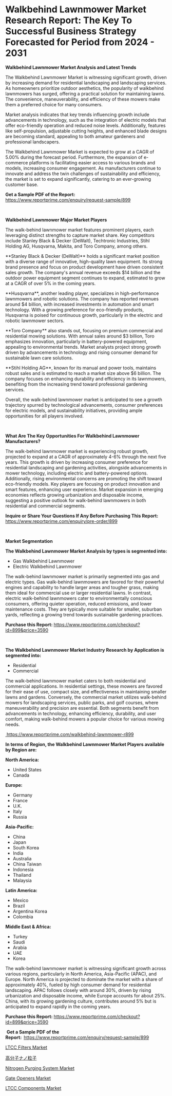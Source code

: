 <p><h1>Walkbehind Lawnmower Market Research Report: The Key To Successful Business Strategy Forecasted for Period from 2024 - 2031</h1></p><p><strong>Walkbehind Lawnmower Market Analysis and Latest Trends</strong></p>
<p><p>The Walkbehind Lawnmower Market is witnessing significant growth, driven by increasing demand for residential landscaping and landscaping services. As homeowners prioritize outdoor aesthetics, the popularity of walkbehind lawnmowers has surged, offering a practical solution for maintaining lawns. The convenience, maneuverability, and efficiency of these mowers make them a preferred choice for many consumers.</p><p>Market analysis indicates that key trends influencing growth include advancements in technology, such as the integration of electric models that offer eco-friendly operation and reduced noise levels. Additionally, features like self-propulsion, adjustable cutting heights, and enhanced blade designs are becoming standard, appealing to both amateur gardeners and professional landscapers.</p><p>The Walkbehind Lawnmower Market is expected to grow at a CAGR of 5.00% during the forecast period. Furthermore, the expansion of e-commerce platforms is facilitating easier access to various brands and models, increasing consumer engagement. As manufacturers continue to innovate and address the twin challenges of sustainability and efficiency, the market is set to expand significantly, catering to an ever-growing customer base.</p></p>
<p><strong>Get a Sample PDF of the Report:&nbsp;</strong> <a href="https://www.reportprime.com/enquiry/request-sample/899">https://www.reportprime.com/enquiry/request-sample/899</a></p>
<p>&nbsp;</p>
<p><strong>Walkbehind Lawnmower Major Market Players</strong></p>
<p><p>The walk-behind lawnmower market features prominent players, each leveraging distinct strengths to capture market share. Key competitors include Stanley Black & Decker (DeWalt), Techtronic Industries, Stihl Holding AG, Husqvarna, Makita, and Toro Company, among others.</p><p>**Stanley Black & Decker (DeWalt)** holds a significant market position with a diverse range of innovative, high-quality lawn equipment. Its strong brand presence and focus on product development have driven consistent sales growth. The company's annual revenue exceeds $14 billion and the outdoor power equipment segment continues to expand, estimated to grow at a CAGR of over 5% in the coming years.</p><p>**Husqvarna**, another leading player, specializes in high-performance lawnmowers and robotic solutions. The company has reported revenues around $4 billion, with increased investments in automation and smart technology. With a growing preference for eco-friendly products, Husqvarna is poised for continuous growth, particularly in the electric and robotic lawnmower sectors.</p><p>**Toro Company** also stands out, focusing on premium commercial and residential mowing solutions. With annual sales around $3 billion, Toro emphasizes innovation, particularly in battery-powered equipment, appealing to environmental trends. Market analysts project strong growth driven by advancements in technology and rising consumer demand for sustainable lawn care solutions.</p><p>**Stihl Holding AG**, known for its manual and power tools, maintains robust sales and is estimated to reach a market size above $6 billion. The company focuses on enhancing durability and efficiency in its lawnmowers, benefiting from the increasing trend toward professional gardening services.</p><p>Overall, the walk-behind lawnmower market is anticipated to see a growth trajectory spurred by technological advancements, consumer preferences for electric models, and sustainability initiatives, providing ample opportunities for all players involved.</p></p>
<p>&nbsp;</p>
<p><strong>What Are The Key Opportunities For Walkbehind Lawnmower Manufacturers?</strong></p>
<p><p>The walk-behind lawnmower market is experiencing robust growth, projected to expand at a CAGR of approximately 4-6% through the next five years. This growth is driven by increasing consumer preference for residential landscaping and gardening activities, alongside advancements in mower technology, including electric and battery-powered options. Additionally, rising environmental concerns are promoting the shift toward eco-friendly models. Key players are focusing on product innovation and smart features, enhancing user experience. Market expansion in emerging economies reflects growing urbanization and disposable income, suggesting a positive outlook for walk-behind lawnmowers in both residential and commercial segments.</p></p>
<p><strong>Inquire or Share Your Questions If Any Before Purchasing This Report:</strong> <a href="https://www.reportprime.com/enquiry/pre-order/899">https://www.reportprime.com/enquiry/pre-order/899</a></p>
<p>&nbsp;</p>
<p><strong>Market Segmentation</strong></p>
<p><strong>The Walkbehind Lawnmower Market Analysis by types is segmented into:</strong></p>
<p><ul><li>Gas Walkbehind Lawnmower</li><li>Electric Walkbehind Lawnmower</li></ul></p>
<p><p>The walk-behind lawnmower market is primarily segmented into gas and electric types. Gas walk-behind lawnmowers are favored for their powerful engines and capability to handle larger areas and tougher grass, making them ideal for commercial use or larger residential lawns. In contrast, electric walk-behind lawnmowers cater to environmentally conscious consumers, offering quieter operation, reduced emissions, and lower maintenance costs. They are typically more suitable for smaller, suburban yards, reflecting a growing trend towards sustainable gardening practices.</p></p>
<p><strong>Purchase this Report:&nbsp;</strong><a href="https://www.reportprime.com/checkout?id=899&price=3590">https://www.reportprime.com/checkout?id=899&price=3590</a></p>
<p>&nbsp;</p>
<p><strong>The Walkbehind Lawnmower Market Industry Research by Application is segmented into:</strong></p>
<p><ul><li>Residential</li><li>Commercial</li></ul></p>
<p><p>The walk-behind lawnmower market caters to both residential and commercial applications. In residential settings, these mowers are favored for their ease of use, compact size, and effectiveness in maintaining smaller lawns and gardens. Conversely, the commercial market utilizes walk-behind mowers for landscaping services, public parks, and golf courses, where maneuverability and precision are essential. Both segments benefit from advancements in technology, enhancing efficiency, durability, and user comfort, making walk-behind mowers a popular choice for various mowing needs.</p></p>
<p><a href="https://www.reportprime.com/walkbehind-lawnmower-r899">&nbsp;https://www.reportprime.com/walkbehind-lawnmower-r899</a></p>
<p><strong>In terms of Region, the Walkbehind Lawnmower Market Players available by Region are:</strong></p>
<p>
    <p> <strong> North America: </strong>
        <ul>
            <li>United States</li>
            <li>Canada</li>
        </ul>
        </p> 
    <p> <strong> Europe: </strong>
        <ul>
            <li>Germany</li>
            <li>France</li>
            <li>U.K.</li>
            <li>Italy</li>
            <li>Russia</li>
        </ul>
        </p> 
    <p> <strong> Asia-Pacific: </strong>
        <ul>
            <li>China</li>
            <li>Japan</li>
            <li>South Korea</li>
            <li>India</li>
            <li>Australia</li>
            <li>China Taiwan</li>
            <li>Indonesia</li>
            <li>Thailand</li>
            <li>Malaysia</li>
        </ul>
        </p> 
    <p> <strong> Latin America: </strong>
        <ul>
            <li>Mexico</li>
            <li>Brazil</li>
            <li>Argentina Korea</li>
            <li>Colombia</li>
        </ul>
        </p> 
    <p> <strong> Middle East & Africa: </strong>
        <ul>
            <li>Turkey</li>
            <li>Saudi</li>
            <li>Arabia</li>
            <li>UAE</li>
            <li>Korea</li>
        </ul>
    </p>
    </p>
<p><p>The walk-behind lawnmower market is witnessing significant growth across various regions, particularly in North America, Asia-Pacific (APAC), and Europe. North America is projected to dominate the market with a share of approximately 40%, fueled by high consumer demand for residential landscaping. APAC follows closely with around 30%, driven by rising urbanization and disposable income, while Europe accounts for about 25%. China, with its growing gardening culture, contributes around 5% but is anticipated to expand rapidly in the coming years.</p></p>
<p><strong>Purchase this Report: </strong><a href="https://www.reportprime.com/checkout?id=899&price=3590">https://www.reportprime.com/checkout?id=899&price=3590</a></p>
<p>&nbsp;<strong>Get a Sample PDF of the Report:&nbsp;&nbsp;</strong><a href="https://www.reportprime.com/enquiry/request-sample/899">https://www.reportprime.com/enquiry/request-sample/899</a></p>
<p><strong></strong></p>
<p><p><a href="https://issuu.com/reportprime-2/docs/ltcc-filters-market-size-2030.pptx_e763027f0b7060">LTCC Filters Market</a></p><p><a href="https://medium.com/@gordonjast2023/%E3%82%B0%E3%83%AD%E3%83%BC%E3%83%90%E3%83%AB%E3%83%9D%E3%83%AA%E3%83%9E%E3%83%BC%E3%83%8A%E3%83%8E%E7%B2%92%E5%AD%90%E5%B8%82%E5%A0%B4-%E8%A3%BD%E5%93%81%E3%82%BF%E3%82%A4%E3%83%97%E5%88%A5-%E7%94%A8%E9%80%94%E5%88%A5-%E5%9C%B0%E5%9F%9F%E5%88%A5%E3%81%8A%E3%82%88%E3%81%B3%E4%BC%81%E6%A5%AD%E5%88%A5-%E6%A5%AD%E7%95%8C%E3%82%BB%E3%82%B0%E3%83%A1%E3%83%B3%E3%83%88%E3%81%AE%E5%B1%95%E6%9C%9B-%E5%B8%82%E5%A0%B4%E8%A9%95%E4%BE%A1-%E7%AB%B6%E4%BA%89%E3%82%B7%E3%83%8A%E3%83%AA%E3%82%AA-%E3%83%88%E3%83%AC%E3%83%B3%E3%83%89-%E4%BA%88%E6%B8%AC-2024%E5%B9%B4-2031%E5%B9%B4-38c549660a0e">高分子ナノ粒子</a></p><p><a href="https://www.linkedin.com/pulse/nitrogen-purging-system-market-forecast-global-trends-analysis-damre?trackingId=6uWoitMrRAmwK1%2BYnH5HUA%3D%3D">Nitrogen Purging System Market</a></p><p><a href="https://www.linkedin.com/pulse/gate-openers-market-global-insights-regional-analysis-odede?trackingId=7yfBQ67jSaWwkw1%2FxK1mbg%3D%3D">Gate Openers Market</a></p><p><a href="https://issuu.com/reportprime-2/docs/ltcc-components-market-size-2030.pp_d46e4a06087358">LTCC Components Market</a></p></p>